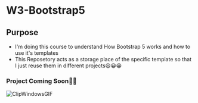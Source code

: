 # W3-Bootstrap5
## Purpose
- I'm doing this course to understand How Bootstrap 5 works and how to use it's templates
- This Reposetory acts as a storage place of the specific template so that I just reuse them in different projects😃😀😀
### Project Coming Soon🥲💯
![ClipWindowsGIF](https://github.com/user-attachments/assets/ddcc74f7-3d8d-4afe-bf6e-455b49965259)

